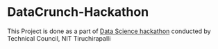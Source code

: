 # DataCrunch-Hackathon
This Project is done as a part of [Data Science hackathon](https://www.kaggle.com/c/data-crunch/) conducted by Technical Council, NIT Tiruchirapalli

